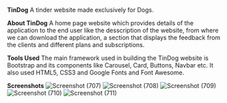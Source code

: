 **TinDog**
A tinder website made exclusively for Dogs.

**About TinDog**
A home page website which provides details of the application to the end user like the desscription of the website, from where we can download the application,
a section that displays the feedback from the clients and different plans and subscriptions.

**Tools Used**
The main framework used in building the TinDog website is Bootstrap and its components like Carousel, Card, Buttons, Navbar etc. It also used HTML5, CSS3 and Google Fonts and Font Awesome.

**Screenshots**
![Screenshot (707)](https://github.com/vamsi45298/TinDog/assets/97157941/db9cf90e-5b8d-4af9-9c33-82eca2845c22)
![Screenshot (708)](https://github.com/vamsi45298/TinDog/assets/97157941/57c7b64e-4631-4308-a2e1-44187b6499e1)
![Screenshot (709)](https://github.com/vamsi45298/TinDog/assets/97157941/b3d82a0d-92c2-4de0-88b1-a26eb4abd937)
![Screenshot (710)](https://github.com/vamsi45298/TinDog/assets/97157941/d4875ccb-3714-4a90-b5da-9371dccad555)
![Screenshot (711)](https://github.com/vamsi45298/TinDog/assets/97157941/65ddf6aa-322d-4c00-95c7-d31e1a99d70f)


